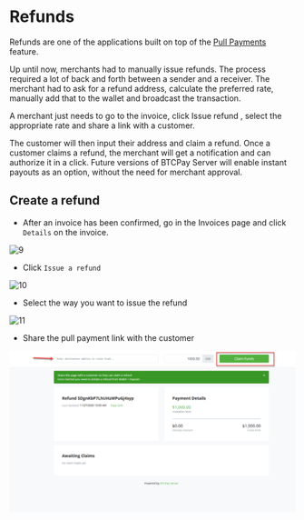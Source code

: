 # Refunds

Refunds are one of the applications built on top of the [Pull Payments](./PullPayments.md) feature.

Up until now, merchants had to manually issue refunds.
The process required a lot of back and forth between a sender and a receiver. The merchant had to ask for a refund address, calculate the preferred rate, manually add that to the wallet and broadcast the transaction.

A merchant just needs to go to the invoice, click Issue refund , select the appropriate rate and share a link with a customer.

The customer will then input their address and claim a refund. Once a customer claims a refund, the merchant will get a notification and can authorize it in a click.
Future versions of BTCPay Server will enable instant payouts as an option, without the need for merchant approval.

## Create a refund

* After an invoice has been confirmed, go in the Invoices page and click `Details` on the invoice.

![9](./img/pull-payments/9.png)

* Click `Issue a refund`

![10](./img/pull-payments/10.png)

* Select the way you want to issue the refund

![11](./img/pull-payments/11.png)

* Share the pull payment link with the customer

![12](./img/pull-payments/12.png)

